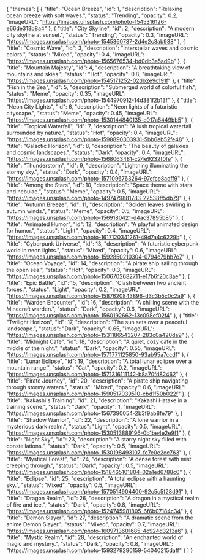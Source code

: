 {
  "themes": [
    {
      "title": "Ocean Breeze",
      "id": 1,
      "description": "Relaxing ocean breeze with soft waves.",
      "status": "Trending",
      "opacity": 0.2,
      "imageURL": "https://images.unsplash.com/photo-1545316126-e66de313b8a4"
    },
    {
      "title": "City Skyline",
      "id": 2,
      "description": "A modern city skyline at sunset.",
      "status": "Trending",
      "opacity": 0.3,
      "imageURL": "https://images.unsplash.com/photo-1545360737-2d4e2c3ab938"
    },
    {
      "title": "Cosmic Wave",
      "id": 3,
      "description": "Interstellar waves and cosmic colors.",
      "status": "Mixed",
      "opacity": 0.4,
      "imageURL": "https://images.unsplash.com/photo-1565676534-bd0db3a5ad9b"
    },
    {
      "title": "Mountain Majesty",
      "id": 4,
      "description": "A breathtaking view of mountains and skies.",
      "status": "Hot",
      "opacity": 0.8,
      "imageURL": "https://images.unsplash.com/photo-1545171252-02db2e9c191f"
    },
    {
      "title": "Fish in the Sea",
      "id": 5,
      "description": "Submerged world of colorful fish.",
      "status": "Meme",
      "opacity": 0.35,
      "imageURL": "https://images.unsplash.com/photo-1544970912-14d381f2b13f"
    },
    {
      "title": "Neon City Lights",
      "id": 6,
      "description": "Neon lights of a futuristic cityscape.",
      "status": "Meme",
      "opacity": 0.45,
      "imageURL": "https://images.unsplash.com/photo-1530144840135-c017a5449bb5"
    },
    {
      "title": "Tropical Waterfall",
      "id": 7,
      "description": "A lush tropical waterfall surrounded by nature.",
      "status": "Hot",
      "opacity": 0.4,
      "imageURL": "https://images.unsplash.com/photo-1598890303931-5bb6eb52fe48"
    },
    {
      "title": "Galactic Horizon",
      "id": 8,
      "description": "The beauty of galaxies and cosmic landscapes.",
      "status": "Dark",
      "opacity": 0.4,
      "imageURL": "https://images.unsplash.com/photo-1568063481-c24e9232f0fe"
    },
    {
      "title": "Thunderstorm",
      "id": 9,
      "description": "Lightning illuminating the stormy sky.",
      "status": "Dark",
      "opacity": 0.4,
      "imageURL": "https://images.unsplash.com/photo-1571096763264-97efce8adff9"
    },
    {
      "title": "Among the Stars",
      "id": 10,
      "description": "Space theme with stars and nebulae.",
      "status": "Meme",
      "opacity": 0.5,
      "imageURL": "https://images.unsplash.com/photo-1497479881783-22538ff5db79"
    },
    {
      "title": "Autumn Breeze",
      "id": 11,
      "description": "Golden leaves swirling in autumn winds.",
      "status": "Meme",
      "opacity": 0.5,
      "imageURL": "https://images.unsplash.com/photo-1569180421-d4ac37895b85"
    },
    {
      "title": "Animated Humor",
      "id": 12,
      "description": "A playful animated design for humor.",
      "status": "Light",
      "opacity": 0.4,
      "imageURL": "https://images.unsplash.com/photo-1617120341261-49d7a4c6229b"
    },
    {
      "title": "Cyberpunk Universe",
      "id": 13,
      "description": "A futuristic cyberpunk world in neon lights.",
      "status": "Mixed",
      "opacity": 0.6,
      "imageURL": "https://images.unsplash.com/photo-1592850210304-0794c79bb7e7"
    },
    {
      "title": "Ocean Voyage",
      "id": 14,
      "description": "A pirate ship sailing through the open sea.",
      "status": "Hot",
      "opacity": 0.3,
      "imageURL": "https://images.unsplash.com/photo-1506702682711-e17b6f20c3ae"
    },
    {
      "title": "Epic Battle",
      "id": 15,
      "description": "Clash between two ancient forces.",
      "status": "Light",
      "opacity": 0.2,
      "imageURL": "https://images.unsplash.com/photo-1587620843896-d3c3b5c0c2a9"
    },
    {
      "title": "Warden Encounter",
      "id": 16,
      "description": "A chilling scene with the Minecraft warden.",
      "status": "Dark",
      "opacity": 0.6,
      "imageURL": "https://images.unsplash.com/photo-1560192662-13c098ef02f4"
    },
    {
      "title": "Twilight Horizon",
      "id": 17,
      "description": "The sun sets over a peaceful landscape.",
      "status": "Dark",
      "opacity": 0.65,
      "imageURL": "https://images.unsplash.com/photo-1531186543207-283c0a420da9"
    },
    {
      "title": "Midnight Cafe",
      "id": 18,
      "description": "A quiet, cozy cafe in the middle of the night.",
      "status": "Dark",
      "opacity": 0.55,
      "imageURL": "https://images.unsplash.com/photo-1571771125850-93ab95a7ccdf"
    },
    {
      "title": "Lunar Eclipse",
      "id": 19,
      "description": "A total lunar eclipse over a mountain range.",
      "status": "Cat",
      "opacity": 0.2,
      "imageURL": "https://images.unsplash.com/photo-1571316111142-b8a70fd82462"
    },
    {
      "title": "Pirate Journey",
      "id": 20,
      "description": "A pirate ship navigating through stormy waters.",
      "status": "Mixed",
      "opacity": 0.6,
      "imageURL": "https://images.unsplash.com/photo-1590517039510-cbd1f50b022f"
    },
    {
      "title": "Kakashi's Training",
      "id": 21,
      "description": "Kakashi Hatake in a training scene.",
      "status": "Dark",
      "opacity": 1,
      "imageURL": "https://images.unsplash.com/photo-1567390054-2b3f9ab8fe79"
    },
    {
      "title": "Shadow Warrior",
      "id": 22,
      "description": "A lone warrior in a mysterious dark realm.",
      "status": "Light",
      "opacity": 0.5,
      "imageURL": "https://images.unsplash.com/photo-1530513889196-0b1be4e2e9f1"
    },
    {
      "title": "Night Sky",
      "id": 23,
      "description": "A starry night sky filled with constellations.",
      "status": "Dark",
      "opacity": 0.5,
      "imageURL": "https://images.unsplash.com/photo-1530198493107-fc7e0e2ec763"
    },
    {
      "title": "Mystical Forest",
      "id": 24,
      "description": "A dense forest with mist creeping through.",
      "status": "Dark",
      "opacity": 0.5,
      "imageURL": "https://images.unsplash.com/photo-1518465101804-02a1ed6788c0"
    },
    {
      "title": "Eclipse",
      "id": 25,
      "description": "A total eclipse with a haunting sky.",
      "status": "Mixed",
      "opacity": 0.5,
      "imageURL": "https://images.unsplash.com/photo-1570514904400-92c5c5f28d91"
    },
    {
      "title": "Dragon Realm",
      "id": 26,
      "description": "A dragon in a mystical realm of fire and ice.",
      "status": "Dark",
      "opacity": 0.8,
      "imageURL": "https://images.unsplash.com/photo-1524745981805-6f6b07184c34"
    },
    {
      "title": "Demon Slayer",
      "id": 27,
      "description": "A dramatic scene from the anime Demon Slayer.",
      "status": "Mixed",
      "opacity": 0.7,
      "imageURL": "https://images.unsplash.com/photo-1609713601685-4c924d3213a6"
    },
    {
      "title": "Mystic Realm",
      "id": 28,
      "description": "An enchanted world of magic and mystery.",
      "status": "Dark",
      "opacity": 0.8,
      "imageURL": "https://images.unsplash.com/photo-1593279290159-54040215daff"
    }
  ]
}
